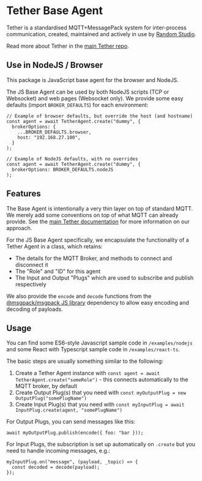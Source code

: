 # Tether Base Agent

Tether is a standardised MQTT+MessagePack system for inter-process communication, created, maintained and actively in use by [Random Studio](https://random.studio).

Read more about Tether in the [main Tether repo](https://github.com/RandomStudio/tether).

## Use in NodeJS / Browser

This package is JavaScript base agent for the browser and NodeJS.

The JS Base Agent can be used by both NodeJS scripts (TCP or Websocket) and web pages (Websocket only). We provide some easy defaults (import `BROKER_DEFAULTS`) for each environment:

```
// Example of browser defaults, but override the host (and hostname)
const agent = await TetherAgent.create("dummy", {
  brokerOptions: {
    ...BROKER_DEFAULTS.browser,
    host: "192.168.27.100",
  }
);
```

```
// Example of NodeJS defaults, with no overrides
const agent = await TetherAgent.create("dummy", {
  brokerOptions: BROKER_DEFAULTS.nodeJS
);
```

## Features

The Base Agent is intentionally a very thin layer on top of standard MQTT. We merely add some conventions on top of what MQTT can already provide. See the [main Tether documentation](https://github.com/RandomStudio/tether) for more information on our approach.

For the JS Base Agent specifically, we encapsulate the functionality of a Tether Agent in a class, which retains:

- The details for the MQTT Broker, and methods to connect and disconnect it
- The "Role" and "ID" for this agent
- The Input and Output "Plugs" which are used to subscribe and publish respectively

We also provide the `encode` and `decode` functions from the [@msgpack/msgpack JS library](https://www.npmjs.com/package/@msgpack/msgpack) dependency to allow easy encoding and decoding of payloads.

## Usage

You can find some ES6-style Javascript sample code in `/examples/nodejs` and some React with Typescript sample code in `/examples/react-ts`.

The basic steps are usually something similar to the following:

1. Create a Tether Agent instance with `const agent = await TetherAgent.create("someRole")` - this connects automatically to the MQTT broker, by default
2. Create Output Plug(s) that you need with `const myOutputPlug = new OutputPlug("somePlugName")`
3. Create Input Plug(s) that you need with `const myInputPlug = await InputPlug.create(agent, "somePlugName")`

For Output Plugs, you can send messages like this:

```
await myOutputPlug.publish(encode({ foo: "bar }));
```

For Input Plugs, the subscription is set up automatically on `.create` but you need to handle incoming messages, e.g.:

```
myInputPlug.on("message", (payload, _topic) => {
  const decoded = decode(payload);
});
```
